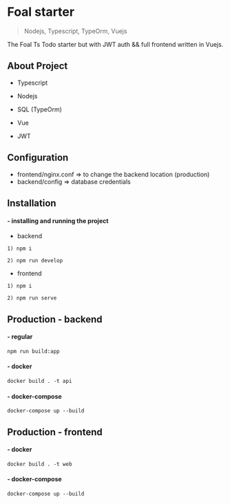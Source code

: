 # Foal starter

> Nodejs, Typescript, TypeOrm, Vuejs

The Foal Ts Todo starter but with JWT auth && full frontend written in Vuejs.

## About Project

- Typescript

- Nodejs

- SQL (TypeOrm)

- Vue

- JWT


## Configuration

- frontend/nginx.conf => to change the backend location (production)
- backend/config => database credentials


## Installation

#### - installing and running the project

- backend

```
1) npm i

2) npm run develop

```

- frontend

```
1) npm i

2) npm run serve

```

## Production - backend

#### - regular

```
npm run build:app
```

#### - docker

```
docker build . -t api
```

#### - docker-compose

```
docker-compose up --build
```

## Production - frontend

#### - docker

```
docker build . -t web

```
#### - docker-compose

```
docker-compose up --build

```
